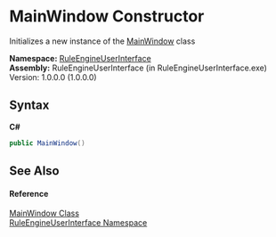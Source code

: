 # MainWindow Constructor 
 

Initializes a new instance of the <a href="a106b961-acb2-ad11-ef01-efdee7e06b64">MainWindow</a> class

**Namespace:**&nbsp;<a href="4fd79996-bd1b-85c7-594d-379d79269e64">RuleEngineUserInterface</a><br />**Assembly:**&nbsp;RuleEngineUserInterface (in RuleEngineUserInterface.exe) Version: 1.0.0.0 (1.0.0.0)

## Syntax

**C#**<br />
``` C#
public MainWindow()
```


## See Also


#### Reference
<a href="a106b961-acb2-ad11-ef01-efdee7e06b64">MainWindow Class</a><br /><a href="4fd79996-bd1b-85c7-594d-379d79269e64">RuleEngineUserInterface Namespace</a><br />